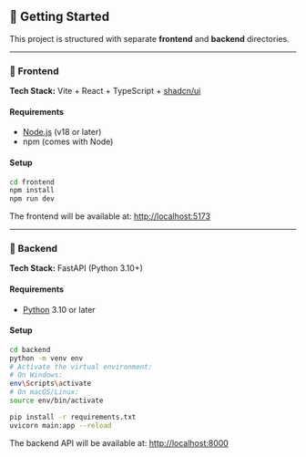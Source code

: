 ## 🚀 Getting Started

This project is structured with separate **frontend** and **backend** directories.

---

### 📁 Frontend

**Tech Stack:** Vite + React + TypeScript + [shadcn/ui](https://ui.shadcn.dev/)

#### Requirements

-   [Node.js](https://nodejs.org/) (v18 or later)
-   npm (comes with Node)

#### Setup

```bash
cd frontend
npm install
npm run dev
```

The frontend will be available at: [http://localhost:5173](http://localhost:5173)

---

### 📁 Backend

**Tech Stack:** FastAPI (Python 3.10+)

#### Requirements

-   [Python](https://www.python.org/) 3.10 or later

#### Setup

```bash
cd backend
python -m venv env
# Activate the virtual environment:
# On Windows:
env\Scripts\activate
# On macOS/Linux:
source env/bin/activate

pip install -r requirements.txt
uvicorn main:app --reload
```

The backend API will be available at: [http://localhost:8000](http://localhost:8000)
